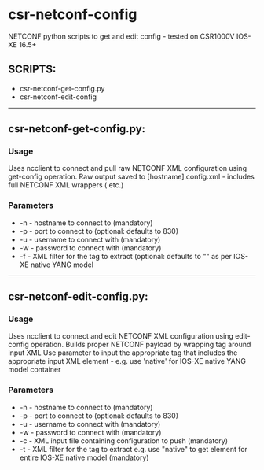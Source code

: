 # csr-netconf-config
NETCONF python scripts to get and edit config - tested on CSR1000V IOS-XE 16.5+

## SCRIPTS:
* csr-netconf-get-config.py
* csr-netconf-edit-config

---
## csr-netconf-get-config.py:
### Usage
Uses ncclient to connect and pull raw NETCONF XML configuration using get-config operation.
Raw output saved to [hostname].config.xml - includes full NETCONF XML wrappers (<reply> etc.)

### Parameters
 * -n - hostname to connect to (mandatory)
 * -p - port to connect to (optional: defaults to 830)
 * -u - username to connect with (mandatory)
 * -w - password to connect with (mandatory)
 * -f - XML filter for the tag to extract (optional: defaults to "<native></native>" as per IOS-XE native YANG model

---
## csr-netconf-edit-config.py:
### Usage
Uses ncclient to connect and edit NETCONF XML configuration using edit-config operation.
Builds proper NETCONF payload by wrapping <config></config> tag around input XML
Use parameter to input the appropriate tag that includes the appropriate input XML element - e.g. use 'native' for IOS-XE native YANG model container

### Parameters
 * -n - hostname to connect to (mandatory)
 * -p - port to connect to (optional: defaults to 830)
 * -u - username to connect with (mandatory)
 * -w - password to connect with (mandatory)
 * -c - XML input file containing configuration to push (mandatory)
 * -t - XML filter for the tag to extract e.g. use "native" to get element for entire IOS-XE native model  (mandatory)
